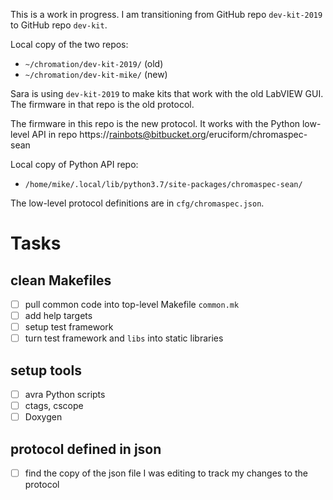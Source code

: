 This is a work in progress. I am transitioning from GitHub repo
`dev-kit-2019` to GitHub repo `dev-kit`.

Local copy of the two repos:

- `~/chromation/dev-kit-2019/` (old)
- `~/chromation/dev-kit-mike/` (new)

Sara is using `dev-kit-2019` to make kits that work with the old
LabVIEW GUI. The firmware in that repo is the old protocol.

The firmware in this repo is the new protocol. It works with the
Python low-level API in repo
https://rainbots@bitbucket.org/eruciform/chromaspec-sean

Local copy of Python API repo:

- `/home/mike/.local/lib/python3.7/site-packages/chromaspec-sean/`

The low-level protocol definitions are in `cfg/chromaspec.json`.

# Tasks

## clean Makefiles

- [ ] pull common code into top-level Makefile `common.mk`
- [ ] add help targets
- [ ] setup test framework
- [ ] turn test framework and `libs` into static libraries

## setup tools

- [ ] avra Python scripts
- [ ] ctags, cscope
- [ ] Doxygen

## protocol defined in json
- [ ] find the copy of the json file I was editing to track my
  changes to the protocol
